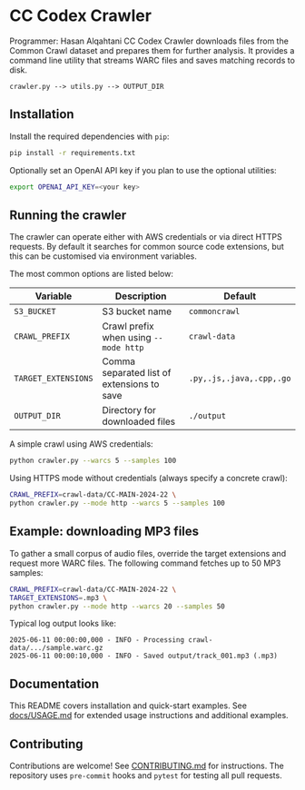 # CC Codex Crawler
Programmer: Hasan Alqahtani
CC Codex Crawler downloads files from the Common Crawl dataset and prepares them
for further analysis. It provides a command line utility that streams WARC files
and saves matching records to disk.

```
crawler.py --> utils.py --> OUTPUT_DIR
```

## Installation

Install the required dependencies with `pip`:

```bash
pip install -r requirements.txt
```

Optionally set an OpenAI API key if you plan to use the optional utilities:

```bash
export OPENAI_API_KEY=<your key>
```

## Running the crawler

The crawler can operate either with AWS credentials or via direct HTTPS
requests. By default it searches for common source code extensions, but this can
be customised via environment variables.

The most common options are listed below:

| Variable | Description | Default |
|----------|-------------|---------|
| `S3_BUCKET` | S3 bucket name | `commoncrawl` |
| `CRAWL_PREFIX` | Crawl prefix when using `--mode http` | `crawl-data` |
| `TARGET_EXTENSIONS` | Comma separated list of extensions to save | `.py,.js,.java,.cpp,.go` |
| `OUTPUT_DIR` | Directory for downloaded files | `./output` |

A simple crawl using AWS credentials:

```bash
python crawler.py --warcs 5 --samples 100
```

Using HTTPS mode without credentials (always specify a concrete crawl):

```bash
CRAWL_PREFIX=crawl-data/CC-MAIN-2024-22 \
python crawler.py --mode http --warcs 5 --samples 100
```

## Example: downloading MP3 files

To gather a small corpus of audio files, override the target extensions and
request more WARC files. The following command fetches up to 50 MP3 samples:

```bash
CRAWL_PREFIX=crawl-data/CC-MAIN-2024-22 \
TARGET_EXTENSIONS=.mp3 \
python crawler.py --mode http --warcs 20 --samples 50
```

Typical log output looks like:

```
2025-06-11 00:00:00,000 - INFO - Processing crawl-data/.../sample.warc.gz
2025-06-11 00:00:10,000 - INFO - Saved output/track_001.mp3 (.mp3)
```

## Documentation

This README covers installation and quick-start examples. See
[docs/USAGE.md](docs/USAGE.md) for extended usage instructions and additional
examples.

## Contributing

Contributions are welcome! See [CONTRIBUTING.md](CONTRIBUTING.md) for
instructions. The repository uses `pre-commit` hooks and `pytest` for testing
all pull requests.
